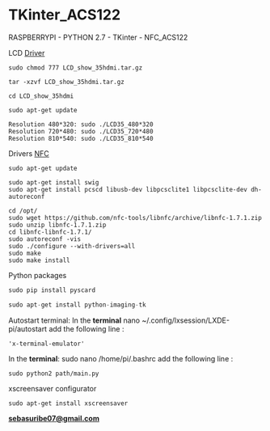 # TKinter_ACS122

 RASPBERRYPI - PYTHON 2.7 - TKinter - NFC_ACS122

 LCD [Driver](http://osoyoo.com/driver/LCD_show_35hdmi.tar.gz)
```
sudo chmod 777 LCD_show_35hdmi.tar.gz

tar -xzvf LCD_show_35hdmi.tar.gz

cd LCD_show_35hdmi

sudo apt-get update

Resolution 480*320: sudo ./LCD35_480*320
Resolution 720*480: sudo ./LCD35_720*480
Resolution 810*540: sudo ./LCD35_810*540
```
Drivers [NFC](https://github.com/nfc-tools/libnfc/archive/libnfc-1.7.1.zip)
```Terminal
sudo apt-get update

sudo apt-get install swig 
sudo apt-get install pcscd libusb-dev libpcsclite1 libpcsclite-dev dh-autoreconf

cd /opt/
sudo wget https://github.com/nfc-tools/libnfc/archive/libnfc-1.7.1.zip
sudo unzip libnfc-1.7.1.zip
cd libnfc-libnfc-1.7.1/
sudo autoreconf -vis
sudo ./configure --with-drivers=all
sudo make
sudo make install

```
Python packages
~~~Python
sudo pip install pyscard

sudo apt-get install python-imaging-tk
~~~

Autostart terminal:
In the **terminal** nano ~/.config/lxsession/LXDE-pi/autostart
add the following line :
```
'x-terminal-emulator'
```
In the **terminal**: sudo nano /home/pi/.bashrc 
add the following line :
```
sudo python2 path/main.py
```
xscreensaver configurator
```
sudo apt-get install xscreensaver
```
**sebasuribe07@gmail.com**
